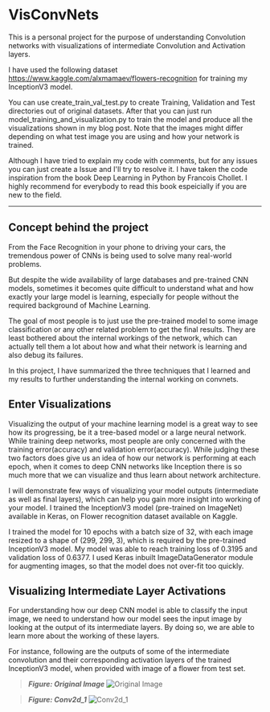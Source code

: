 # VisConvNets
This is a personal project for the purpose of understanding Convolution networks with visualizations of intermediate Convolution and Activation layers. 

I have used the following dataset https://www.kaggle.com/alxmamaev/flowers-recognition for training my InceptionV3 model.

You can use create_train_val_test.py to create Training, Validation and Test directories out of original datasets. After that you can just run model_training_and_visualization.py to train the model and produce all the visualizations shown in my blog post. Note that the images might differ depending on what test image you are using and how your network is trained.

Although I have tried to explain my code with comments, but for any issues you can just create a Issue and I'll try to resolve it. I have taken the code inspiration from the book Deep Learning in Python by Francois Chollet. I highly recommend for everybody to read this book espeicially if you are new to the field.

-----------------------------------------------------------------------------------------------------------

## Concept behind the project
From the Face Recognition in your phone to driving your cars, the tremendous power of CNNs is being used to solve many real-world problems.

But despite the wide availability of large databases and pre-trained CNN models, sometimes it becomes quite difficult to understand what and how exactly your large model is learning, especially for people without the required background of Machine Learning.

The goal of most people is to just use the pre-trained model to some image classification or any other related problem to get the final results. They are least bothered about the internal workings of the network, which can actually tell them a lot about how and what their network is learning and also debug its failures.

In this project, I have summarized the three techniques that I learned and my results to further understanding the internal working on convnets.

## Enter Visualizations
Visualizing the output of your machine learning model is a great way to see how its progressing, be it a tree-based model or a large neural network. While training deep networks, most people are only concerned with the training error(accuracy) and validation error(accuracy). While judging these two factors does give us an idea of how our network is performing at each epoch, when it comes to deep CNN networks like Inception there is so much more that we can visualize and thus learn about network architecture.

I will demonstrate few ways of visualizing your model outputs (intermediate as well as final layers), which can help you gain more insight into working of your model. I trained the InceptionV3 model (pre-trained on ImageNet) available in Keras, on Flower recognition dataset available on Kaggle.

I trained the model for 10 epochs with a batch size of 32, with each image resized to a shape of (299, 299, 3), which is required by the pre-trained InceptionV3 model. My model was able to reach training loss of 0.3195 and validation loss of 0.6377. I used Keras inbuilt ImageDataGenerator module for augmenting images, so that the model does not over-fit too quickly.

## Visualizing Intermediate Layer Activations
For understanding how our deep CNN model is able to classify the input image, we need to understand how our model sees the input image by looking at the output of its intermediate layers. By doing so, we are able to learn more about the working of these layers.

For instance, following are the outputs of some of the intermediate convolution and their corresponding activation layers of the trained InceptionV3 model, when provided with image of a flower from test set.

> __*Figure: Original Image*__
![Original Image](https://github.com/ajaypt92/VisConvNets/blob/master/Images/OriginalImage.jpeg)

> __*Figure: Conv2d_1*__
![Conv2d_1](https://github.com/ajaypt92/VisConvNets/blob/master/Images/conv2d_1_grid.jpg)

